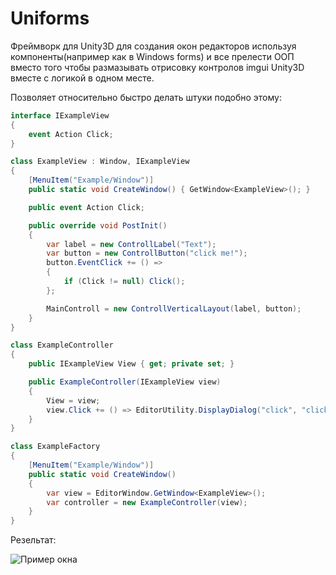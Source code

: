 # Uniforms

 Фреймворк для Unity3D для создания окон редакторов используя компоненты(например как в Windows forms)
и все прелести ООП вместо того чтобы размазывать отрисовку контролов imgui Unity3D вместе с логикой в одном месте.

 Позволяет относительно быстро делать штуки подобно этому:

```csharp
interface IExampleView
{
    event Action Click;
}

class ExampleView : Window, IExampleView
{
    [MenuItem("Example/Window")]
    public static void CreateWindow() { GetWindow<ExampleView>(); }

    public event Action Click;

    public override void PostInit()
    {
        var label = new ControllLabel("Text");
        var button = new ControllButton("click me!");
        button.EventClick += () =>
        {
            if (Click != null) Click();
        };

        MainControll = new ControllVerticalLayout(label, button);
    }
}

class ExampleController
{
    public IExampleView View { get; private set; }

    public ExampleController(IExampleView view)
    {
        View = view;
        view.Click += () => EditorUtility.DisplayDialog("click", "click!!", "ok");
    }
}

class ExampleFactory
{
    [MenuItem("Example/Window")]
    public static void CreateWindow()
    {
        var view = EditorWindow.GetWindow<ExampleView>();
        var controller = new ExampleController(view);
    }
}
```

Резельтат:

![Пример окна](https://raw.githubusercontent.com/k0dep/Uniforms/master/docs/exampleview.png)